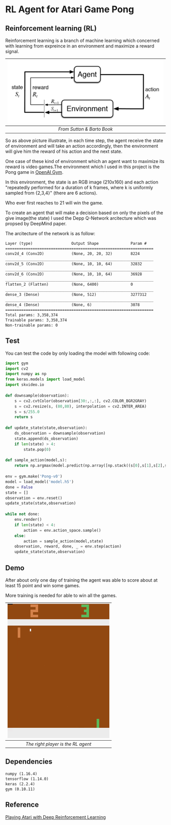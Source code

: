 # RL Agent for Atari Game Pong

## Reinforcement learning (RL)
Reinforcement learning is a branch of machine learning which concerned with learning from expreince in an environment and maximize a reward signal.

| ![rl.png](doc/RL.png) | 
|:--:| 
| *From Sutton & Barto Book* |

So as above picture illustrate, in each time step, the agent receive the state of environment and will take an action accordingly, then the environment will give him the reward of his action and the next state.

One case of these kind of environment which an agent want to maximize its reward is video games.The environment which I used in this project is the Pong game in [OpenAI Gym](https://gym.openai.com/envs/#atari).

In this environment, the state is an RGB image (210x160) and each action "repeatedly performed for a duration of k frames, where k is uniformly sampled from {2,3,4}" (there are 6 actions).

Who ever first reaches to 21 will win the game.

To create an agent that will make a decision based on only the pixels of the give image(the state) I used the Depp Q-Network arcitecture which was propsed by DeepMind paper.

The arcitecture of the network is as follow:

```
Layer (type)                 Output Shape              Param #   
=================================================================
conv2d_4 (Conv2D)            (None, 20, 20, 32)        8224      
_________________________________________________________________
conv2d_5 (Conv2D)            (None, 10, 10, 64)        32832     
_________________________________________________________________
conv2d_6 (Conv2D)            (None, 10, 10, 64)        36928     
_________________________________________________________________
flatten_2 (Flatten)          (None, 6400)              0         
_________________________________________________________________
dense_3 (Dense)              (None, 512)               3277312   
_________________________________________________________________
dense_4 (Dense)              (None, 6)                 3078      
=================================================================
Total params: 3,358,374
Trainable params: 3,358,374
Non-trainable params: 0
```

## Test

You can test the code by only loading the model with following code:

```python
import gym
import cv2
import numpy as np
from keras.models import load_model
import skvideo.io

def downsample(observation):
	s = cv2.cvtColor(observation[30:,:,:], cv2.COLOR_BGR2GRAY)
	s = cv2.resize(s, (80,80), interpolation = cv2.INTER_AREA) 
	s = s/255.0
	return s

def update_state(state,observation):
	ds_observation = downsample(observation)
	state.append(ds_observation)
	if len(state) > 4:
		state.pop(0)

def sample_action(model,s):
	return np.argmax(model.predict(np.array([np.stack((s[0],s[1],s[2],s[3]),axis=2)]))[0])

env = gym.make('Pong-v0')
model = load_model('model.h5')
done = False
state = []
observation = env.reset()
update_state(state,observation)

while not done:
	env.render()
	if len(state) < 4:
		action = env.action_space.sample()
	else:
		action = sample_action(model,state)
	observation, reward, done, _ = env.step(action)
	update_state(state,observation)
```

## Demo

After about only one day of training the agent was able to score about at least 15 point and win some games.

More training is needed for able to win all the games.

| ![demo.gif](doc/demo.gif) | 
|:--:| 
| *The right player is the RL agent* |

## Dependencies

```
numpy (1.16.4)
tensorflow (1.14.0)
keras (2.2.4)
gym (0.10.11)
```

## Reference

[Playing Atari with Deep Reinforcement Learning](https://arxiv.org/abs/1312.5602)

